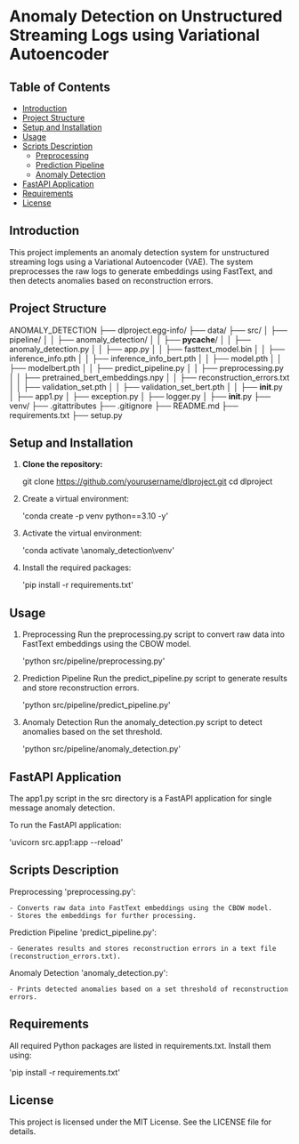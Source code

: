 # Anomaly Detection on Unstructured Streaming Logs using Variational Autoencoder

## Table of Contents
- [Introduction](#introduction)
- [Project Structure](#project-structure)
- [Setup and Installation](#setup-and-installation)
- [Usage](#usage)
- [Scripts Description](#scripts-description)
  - [Preprocessing](#preprocessing)
  - [Prediction Pipeline](#prediction-pipeline)
  - [Anomaly Detection](#anomaly-detection)
- [FastAPI Application](#fastapi-application)
- [Requirements](#requirements)
- [License](#license)

## Introduction
This project implements an anomaly detection system for unstructured streaming logs using a Variational Autoencoder (VAE). The system preprocesses the raw logs to generate embeddings using FastText, and then detects anomalies based on reconstruction errors.

## Project Structure
ANOMALY_DETECTION
├── dlproject.egg-info/
├── data/
├── src/
│   ├── pipeline/
│   │   ├── anomaly_detection/
│   │   ├── __pycache__/
│   │   ├── anomaly_detection.py
│   │   ├── app.py
│   │   ├── fasttext_model.bin
│   │   ├── inference_info.pth
│   │   ├── inference_info_bert.pth
│   │   ├── model.pth
│   │   ├── modelbert.pth
│   │   ├── predict_pipeline.py
│   │   ├── preprocessing.py
│   │   ├── pretrained_bert_embeddings.npy
│   │   ├── reconstruction_errors.txt
│   │   ├── validation_set.pth
│   │   ├── validation_set_bert.pth
│   │   ├── __init__.py
│   ├── app1.py
│   ├── exception.py
│   ├── logger.py
│   ├── __init__.py
├── venv/
├── .gitattributes
├── .gitignore
├── README.md
├── requirements.txt
├── setup.py




## Setup and Installation

1. **Clone the repository:**
   
   git clone https://github.com/yourusername/dlproject.git
   cd dlproject


2. Create a virtual environment:

   'conda create -p venv python==3.10 -y'

3. Activate the virtual environment:

   'conda activate \anomaly_detection\venv'

4. Install the required packages:

   'pip install -r requirements.txt'


## Usage

1. Preprocessing
   Run the preprocessing.py script to convert raw data into FastText embeddings using the CBOW model.

   'python src/pipeline/preprocessing.py'

2. Prediction Pipeline
   Run the predict_pipeline.py script to generate results and store reconstruction errors.

   'python src/pipeline/predict_pipeline.py'

3. Anomaly Detection
   Run the anomaly_detection.py script to detect anomalies based on the set threshold.

   'python src/pipeline/anomaly_detection.py'

## FastAPI Application
   The app1.py script in the src directory is a FastAPI application for single message anomaly detection.

   To run the FastAPI application:

   'uvicorn src.app1:app --reload'

## Scripts Description
Preprocessing
 'preprocessing.py':

    - Converts raw data into FastText embeddings using the CBOW model.
    - Stores the embeddings for further processing.

Prediction Pipeline
 'predict_pipeline.py':

    - Generates results and stores reconstruction errors in a text file (reconstruction_errors.txt).

Anomaly Detection
 'anomaly_detection.py':

    - Prints detected anomalies based on a set threshold of reconstruction errors.

## Requirements
All required Python packages are listed in requirements.txt. Install them using:

 'pip install -r requirements.txt'

## License
This project is licensed under the MIT License. See the LICENSE file for details.

   